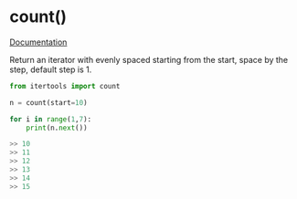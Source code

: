# count()

[Documentation](https://docs.python.org/3/library/itertools.html#itertools.count)

Return an iterator with evenly spaced starting from the start, space by the step, default step is 1.

```python
from itertools import count

n = count(start=10)

for i in range(1,7):
	print(n.next())

>> 10
>> 11
>> 12
>> 13
>> 14
>> 15
```
